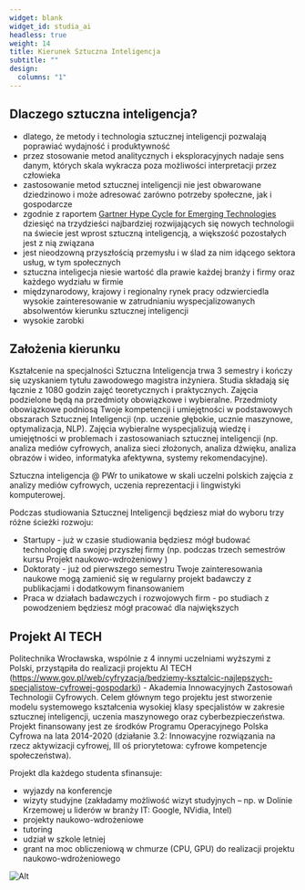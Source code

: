 ```yaml
---
widget: blank
widget_id: studia_ai
headless: true
weight: 14
title: Kierunek Sztuczna Inteligencja
subtitle: ""
design:
  columns: "1"
---
```

## Dlaczego sztuczna inteligencja?

* dlatego, że metody i technologia sztucznej inteligencji pozwalają poprawiać wydajność i produktywność 
* przez stosowanie metod analitycznych i eksploracyjnych nadaje sens danym, których skala wykracza poza możliwości interpretacji przez człowieka
* zastosowanie metod sztucznej inteligencji nie jest obwarowane dziedzinowo i może adresować zarówno potrzeby społeczne, jak i gospodarcze
* zgodnie z raportem [Gartner Hype Cycle for Emerging Technologies](https://www.gartner.com/smarterwithgartner/5-trends-drive-the-gartner-hype-cycle-for-emerging-technologies-2020/) dziesięć na trzydzieści najbardziej rozwijających się nowych technologii na świecie jest wprost sztuczną inteligencją, a większość pozostałych jest z nią związana
* jest nieodzowną przyszłością przemysłu i w ślad za nim idącego sektora usług, w tym społecznych 
* sztuczna inteligecja niesie wartość dla prawie każdej branży i firmy oraz każdego wydziału w firmie 
* międzynarodowy, krajowy i regionalny rynek pracy odzwierciedla wysokie zainteresowanie w zatrudnianiu wyspecjalizowanych absolwentów kierunku sztucznej inteligencji
* wysokie zarobki

## Założenia kierunku

Kształcenie na specjalności Sztuczna Inteligencja trwa 3 semestry i kończy się uzyskaniem tytułu zawodowego magistra inżyniera. Studia składają się łącznie z 1080 godzin zajęć teoretycznych i praktycznych. Zajęcia podzielone będą na przedmioty obowiązkowe i wybieralne. Przedmioty obowiązkowe podniosą Twoje kompetencji i umiejętności w podstawowych obszarach Sztucznej Inteligencji (np. uczenie głębokie, ucznie maszynowe, optymalizacja, NLP). Zajęcia wybieralne wyspecjalizują wiedzę i umiejętności w problemach i zastosowaniach sztucznej inteligencji (np. analiza mediów cyfrowych, analiza sieci złożonych, analiza dźwięku, analiza obrazów i wideo, informatyka afektywna, systemy rekomendacyjne).

Sztuczna inteligencja @ PWr to unikatowe w skali uczelni polskich zajęcia z analizy mediów cyfrowych, uczenia reprezentacji i lingwistyki komputerowej. 

Podczas studiowania Sztucznej Inteligencji będziesz miał do wyboru trzy różne ścieżki rozwoju:
- Startupy - już w czasie studiowania będziesz mógł budować technologię dla swojej przyszłej firmy (np. podczas trzech semestrów kursu Projekt naukowo-wdrożeniowy )
- Doktoraty - już od pierwszego semestru Twoje zainteresowania naukowe mogą zamienić się w regularny projekt badawczy z publikacjami i dodatkowym finansowaniem 
- Praca w działach badawczych i rozwojowych firm - po studiach z powodzeniem będziesz mógł pracować dla największych


## Projekt AI TECH

Politechnika Wrocławska, wspólnie z 4 innymi uczelniami wyższymi z Polski, przystąpiła do realizacji projektu AI TECH (https://www.gov.pl/web/cyfryzacja/bedziemy-ksztalcic-najlepszych-specjalistow-cyfrowej-gospodarki) - Akademia Innowacyjnych Zastosowań Technologii Cyfrowych.
Celem głównym tego projektu jest stworzenie modelu systemowego kształcenia wysokiej klasy specjalistów w zakresie sztucznej inteligencji, uczenia maszynowego oraz cyberbezpieczeństwa. 
Projekt finansowany jest ze środków Programu Operacyjnego Polska Cyfrowa na lata 2014-2020 (działanie 3.2: Innowacyjne rozwiązania na rzecz aktywizacji cyfrowej, III oś priorytetowa: cyfrowe kompetencje społeczeństwa).

Projekt dla każdego studenta sfinansuje:

* wyjazdy na konferencje
* wizyty studyjne (zakładamy możliwość wizyt studyjnych – np. w Dolinie Krzemowej u liderów w branży IT: Google, NVidia, Intel)
* projekty naukowo-wdrożeniowe
* tutoring
* udział w szkole letniej
* grant na moc obliczeniową w chmurze (CPU, GPU) do realizacji projektu naukowo-wdrożeniowego 

![Alt](AITECH_logotypy.jpg "AITECH_logo")
